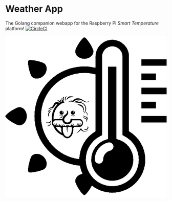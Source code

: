 # Weather App
The Golang companion webapp for the Raspberry Pi *Smart Temperature* platform! [![CircleCI](https://circleci.com/gh/anyandrea/weather_app.svg?style=svg&circle-token=87cfcc63cbd568bc098dfe79cde9d4d6adbf9869)](https://circleci.com/gh/anyandrea/weather_app)

![Weather App](public/images/smart_temperature.png)
